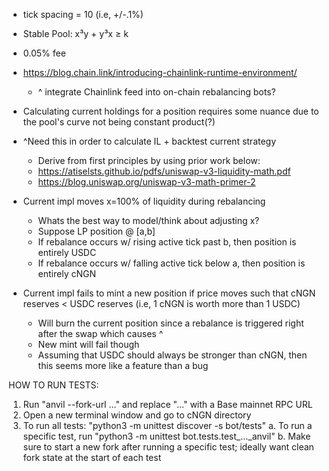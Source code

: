 - tick spacing = 10 (i.e, +/-.1%)
- Stable Pool: x³y + y³x ≥ k
- 0.05% fee
- https://blog.chain.link/introducing-chainlink-runtime-environment/
    - ^ integrate Chainlink feed into on-chain rebalancing bots?
- Calculating current holdings for a position requires some nuance due to the pool's curve not being constant product(?)
- ^Need this in order to calculate IL + backtest current strategy
    - Derive from first principles by using prior work below:
    - https://atiselsts.github.io/pdfs/uniswap-v3-liquidity-math.pdf
    - https://blog.uniswap.org/uniswap-v3-math-primer-2

- Current impl moves x=100% of liquidity during rebalancing
    - Whats the best way to model/think about adjusting x?
    - Suppose LP position @ [a,b]
    - If rebalance occurs w/ rising active tick past b, then position is entirely USDC
    - If rebalance occurs w/ falling active tick below a, then position is entirely cNGN

- Current impl fails to mint a new position if price moves such that cNGN reserves < USDC reserves (i.e, 1 cNGN is worth more than 1 USDC)
    - Will burn the current position since a rebalance is triggered right after the swap which causes ^
    - New mint will fail though
    - Assuming that USDC should always be stronger than cNGN, then this seems more like a feature than a bug



HOW TO RUN TESTS:
1. Run "anvil --fork-url ..." and replace "..." with a Base mainnet RPC URL
2. Open a new terminal window and go to cNGN directory
3. To run all tests: "python3 -m unittest discover -s bot/tests"
    a. To run a specific test, run "python3 -m unittest bot.tests.test_..._anvil"
    b. Make sure to start a new fork after running a specific test; ideally want clean fork state at the start of each test
